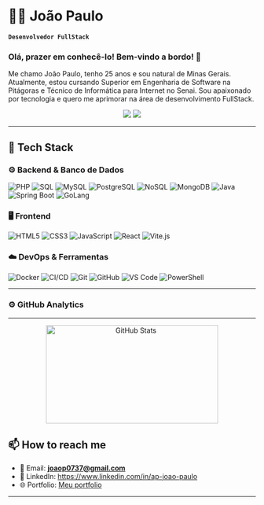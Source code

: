 # 👨‍💻 João Paulo

**`Desenvolvedor FullStack`**
### Olá, prazer em conhecê-lo! Bem-vindo a bordo! 👋
Me chamo João Paulo, tenho 25 anos e sou natural de Minas Gerais. Atualmente, estou cursando Superior em Engenharia de Software na Pitágoras e Técnico de Informática para Internet no Senai. Sou apaixonado por tecnologia e quero me aprimorar na área de desenvolvimento FullStack.

<p align="center">
  <a href="mailto:joaop0737@gmail.com"><img src="https://img.shields.io/badge/Email-D14836?style=flat&logo=gmail&logoColor=white"/></a>
  <a href="https://www.linkedin.com/in/ap-joaopaulo" target="_blank"><img src="https://img.shields.io/badge/LinkedIn-0077B5?style=flat&logo=linkedin&logoColor=white"/></a>
</p>

---

## 🧰 Tech Stack

### ⚙️ Backend & Banco de Dados

![PHP](https://img.shields.io/badge/PHP-777BB4?style=flat&logo=php&logoColor=white)
![SQL](https://img.shields.io/badge/SQL-4479A1?style=flat&logo=mysql&logoColor=white)
![MySQL](https://img.shields.io/badge/MySQL-005C84?style=flat&logo=mysql&logoColor=white)
![PostgreSQL](https://img.shields.io/badge/PostgreSQL-336791?style=flat&logo=postgresql&logoColor=white)
![NoSQL](https://img.shields.io/badge/NoSQL-4DB33D?style=flat&logo=mongodb&logoColor=white)
![MongoDB](https://img.shields.io/badge/MongoDB-47A248?style=flat&logo=mongodb&logoColor=white)
![Java](https://img.shields.io/badge/Java-ED8B00?style=flat&logo=java&logoColor=white)
![Spring Boot](https://img.shields.io/badge/Spring_Boot-6DB33F?style=flat&logo=spring-boot&logoColor=white)
![GoLang](https://img.shields.io/badge/Go-00ADD8?style=flat&logo=go&logoColor=white)

### 🖥️ Frontend

![HTML5](https://img.shields.io/badge/HTML5-E34F26?style=flat&logo=html5&logoColor=white)
![CSS3](https://img.shields.io/badge/CSS3-1572B6?style=flat&logo=css3&logoColor=white)
![JavaScript](https://img.shields.io/badge/JavaScript-F7DF1E?style=flat&logo=javascript&logoColor=black)
![React](https://img.shields.io/badge/React-61DAFB?style=flat&logo=react&logoColor=black)
![Vite.js](https://img.shields.io/badge/Vite-646CFF?style=flat&logo=vite&logoColor=white)

### ☁️ DevOps & Ferramentas

![Docker](https://img.shields.io/badge/Docker-2496ED?style=flat&logo=docker&logoColor=white)
![CI/CD](https://img.shields.io/badge/CI/CD-0A0A0A?style=flat&logo=github-actions&logoColor=white)
![Git](https://img.shields.io/badge/Git-F05032?style=flat&logo=git&logoColor=white)
![GitHub](https://img.shields.io/badge/GitHub-181717?style=flat&logo=github&logoColor=white)
![VS Code](https://img.shields.io/badge/VS_Code-007ACC?style=flat&logo=visual-studio-code&logoColor=white)
![PowerShell](https://img.shields.io/badge/PowerShell-5391FE?style=flat&logo=powershell&logoColor=white)

---

### ⚙️ GitHub Analytics
---


<p align="center">
<img 
      alt="GitHub Stats" 
      height="200" 
      width="350"
      src="https://github-readme-stats.vercel.app/api/top-langs/?username=joaopssouza&theme=tokyonight&layout=compact&custom_title=Tecnologias&langs_count=10" 
  />
</p>

## 📫 How to reach me

- 📧 Email: **joaop0737@gmail.com**
- 💼 LinkedIn: https://www.linkedin.com/in/ap-joao-paulo
- 🌐 Portfolio: [Meu portfolio](https://www.joaopssouza.com.br/)

---
